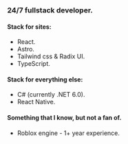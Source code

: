 ### 24/7 fullstack developer.
#### Stack for sites:
- React.
- Astro.
- Tailwind css & Radix UI.
- TypeScript.

#### Stack for everything else:
- C# (currently .NET 6.0).
- React Native.

#### Something that I know, but not a fan of.
- Roblox engine - 1+ year experience.
